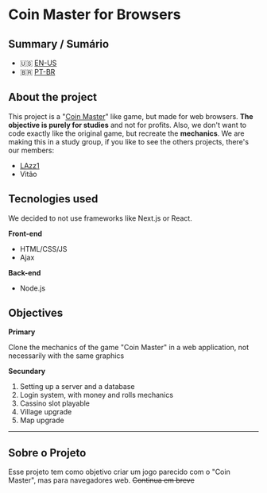 # Coin Master for Browsers 
## Summary / Sumário

 - 🇺🇸 [EN-US](#About-the-project)
 - 🇧🇷 [PT-BR](#Sobre-o-projeto)

## About the project
This project is a "[Coin Master](https://play.google.com/store/apps/details?id=com.moonactive.coinmaster&hl=pt_BR&gl=US)" like game, but made for web browsers. **The objective is purely for studies** and not for profits. Also, we don't want to code exactly like the original game, but recreate the **mechanics**.
We are making this in a study group, if you like to see the others projects, there's our members:
- [LAzz1](https://github.com/LAzz1/coinmaster) 
- Vitão
## Tecnologies used
We decided to not use frameworks like Next.js or React.

**Front-end**
- HTML/CSS/JS
- Ajax

**Back-end**
- Node.js

## Objectives
**Primary**

Clone the mechanics of the game "Coin Master" in a web application, not necessarily with the same graphics
 
**Secundary**

 1. Setting up a server and a database
 2. Login system, with money and rolls mechanics
 3. Cassino slot playable
 4. Village upgrade
 5. Map upgrade
-----------------------------
## Sobre o Projeto
Esse projeto tem como objetivo criar um jogo parecido com o "Coin Master", mas para navegadores web.
~~Continua em breve~~
